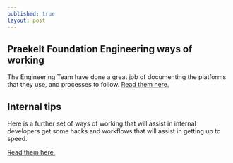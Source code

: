 ```yaml
---
published: true
layout: post
---
```




## Praekelt Foundation Engineering ways of working

The Engineering Team have done a great job of documenting the platforms that they use, and processes to follow. [Read them here.](http://ways-of-working.readthedocs.org/en/latest/)

## Internal tips

Here is a further set of ways of working that will assist in internal developers get some hacks and workflows that will assist in getting up to speed.

[Read them here.](http://praekelt.github.io/wow/)
